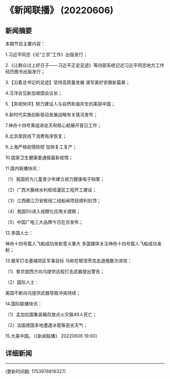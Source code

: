 # 《新闻联播》 (20220606)

## 新闻摘要

本期节目主要内容：

 1.习近平同志《论“三农”工作》出版发行；

 2.《让群众过上好日子——习近平正定足迹》等四部系统记述习近平同志地方工作经历图书出版发行；

 3.【沿着总书记的足迹】坚持高质量发展 谱写美好安徽新篇章；

 4.汪洋会见新加坡国会议长；

 5.【央视快评】努力建设人与自然和谐共生的美丽中国；

 6.新时代实施创新驱动发展战略有关情况发布；

 7.神舟十四号乘组进驻天和核心舱展开首日工作；

 8.北京居民线下消费有序恢复；

 9.上海严格疫情防控 加快复工复产；

 10.国家卫生健康委通报最新疫情；

 11.国内联播快讯：

 （1）我国将为儿童青少年建立视力健康电子档案；

 （2）广西大藤峡水利枢纽灌区工程开工建设；

 （3）江西赣江万安枢纽二线船闸项目顺利封顶；

 （4）我国5G进入规模化应用关键期；

 （5）中国广电三大品牌今日在京发布；

 12.多国人士：

神舟十四号载人飞船成功发射意义重大 多国媒体关注神舟十四号载人飞船成功发射；

 13.俄军打击基辅郊区军事目标 乌称在顿涅茨克击退俄数次进攻：

 （1）普京就西方向乌提供远程打击武器提出警告；

 （2）国际人士：

美国不断向乌提供武器导致冲突持续；

 14.国际联播快讯：

 （1）孟加拉国集装箱存放点火灾致49人死亡；

 （2）法国德国多地遭遇冰雹等恶劣天气；

 15.大美中国。（《新闻联播》 20220606 19:00）

## 详细新闻

---

(更新时间戳: 1753976816327)

